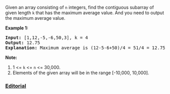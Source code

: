 Given an array consisting of `n` integers, find the contiguous subarray of given length `k` that has the maximum average value. And you need to output the maximum average value.

**Example 1:**
<pre>
<b>Input:</b> [1,12,-5,-6,50,3], k = 4
<b>Output:</b> 12.75
<b>Explanation:</b> Maximum average is (12-5-6+50)/4 = 51/4 = 12.75
</pre>

**Note:**
 1. 1 <= `k` <= `n` <= 30,000.
 2. Elements of the given array will be in the range [-10,000, 10,000].

### [Editorial](https://leetcode.com/articles/maximum-average-subarray/)
